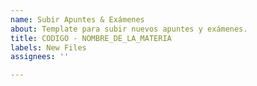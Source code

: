 ```yaml
---
name: Subir Apuntes & Exámenes
about: Template para subir nuevos apuntes y exámenes.
title: CODIGO - NOMBRE_DE_LA_MATERIA
labels: New Files
assignees: ''

---
```



